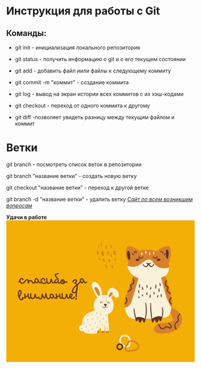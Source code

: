 # Инструкция для работы с Git
## Команды:
* git init - инициализация локального репозитория
+ git status - получить информацию о git и о его текущем состоянии

+ git add - добавить файл иили файлы к следующему коммиту
* git commit -m "коммит" - создание коммита

* git log - вывод на экран истории всех коммитов с их хэш-кодами
+ git checkout - переход от одного коммита к другому

+ git diff -позволяет увидеть разницу между текущим файлом и коммит

# Ветки
git branch - посмотреть список веток в репозитории

git branch "название ветки" - создать новую ветку


git checkout "название ветки" - переход к другой ветке

git branch -d "название ветки" - удалить ветку
[*Сайт по всем возникшим вопросам*](https://git-scm.com/)

**Удачи в работе**![Alt text](image.png)